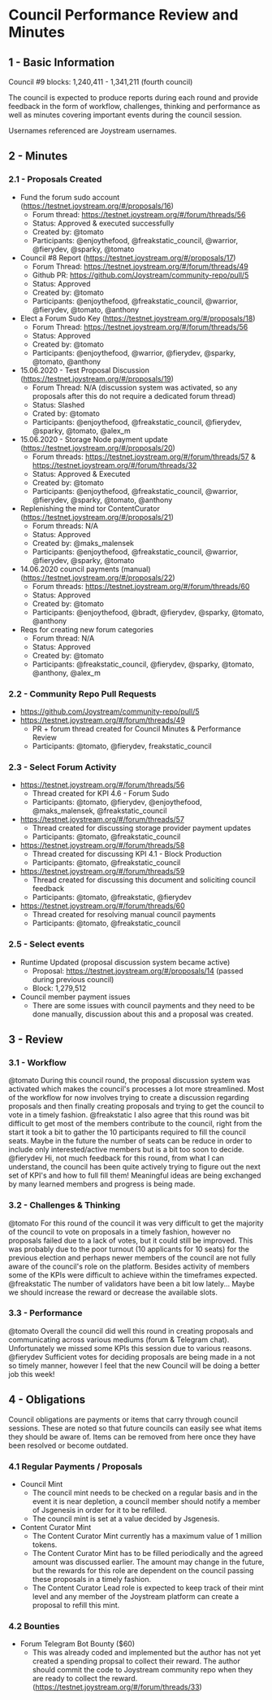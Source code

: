 # Council Performance Review and Minutes
## 1 - Basic Information

Council #9 blocks: 1,240,411 - 1,341,211 (fourth council)

The council is expected to produce reports during each round and provide feedback in the form of workflow, challenges, thinking and performance as well as minutes covering important events during the council session.

Usernames referenced are Joystream usernames.

## 2 - Minutes
### 2.1 - Proposals Created
- Fund the forum sudo account (https://testnet.joystream.org/#/proposals/16)
     - Forum thread: https://testnet.joystream.org/#/forum/threads/56
	 - Status: Approved & executed successfully
	 - Created by: @tomato
	 - Participants: @enjoythefood, @freakstatic_council, @warrior, @fierydev, @sparky, @tomato
 - Council #8 Report (https://testnet.joystream.org/#/proposals/17)
	 - Forum Thread: https://testnet.joystream.org/#/forum/threads/49
	 - Github PR: https://github.com/Joystream/community-repo/pull/5
	 - Status: Approved
	 - Created by: @tomato
	 - Participants: @enjoythefood, @freakstatic_council, @warrior, @fierydev, @tomato, @anthony
 - Elect a Forum Sudo Key (https://testnet.joystream.org/#/proposals/18)
	 - Forum Thread: https://testnet.joystream.org/#/forum/threads/56
	 - Status: Approved
	 - Created by: @tomato
	 - Participants: @enjoythefood, @warrior, @fierydev, @sparky, @tomato, @anthony
 - 15.06.2020 - Test Proposal Discussion (https://testnet.joystream.org/#/proposals/19)
	 - Forum Thread: N/A (discussion system was activated, so any proposals after this do not require a dedicated forum thread)
	 - Status: Slashed
	 - Crated by: @tomato
	 - Participants: @enjoythefood, @freakstatic_council, @fierydev, @sparky, @tomato, @alex_m
 - 15.06.2020 - Storage Node payment update (https://testnet.joystream.org/#/proposals/20)
	 - Forum threads: https://testnet.joystream.org/#/forum/threads/57 & https://testnet.joystream.org/#/forum/threads/32
	 - Status: Approved & Executed
	 - Created by: @tomato
	 - Participants: @enjoythefood, @freakstatic_council, @warrior, @fierydev, @sparky, @tomato, @anthony
 - Replenishing the mind tor ContentCurator (https://testnet.joystream.org/#/proposals/21)
	 - Forum threads: N/A
	 - Status: Approved
	 - Created by: @maks_malensek
	 - Participants: @enjoythefood, @freakstatic_council, @warrior, @fierydev, @sparky, @tomato
 - 14.06.2020 council payments (manual) (https://testnet.joystream.org/#/proposals/22)
	 - Forum threads: https://testnet.joystream.org/#/forum/threads/60
	 - Status: Approved
	 - Created by: @tomato
	 - Participants: @enjoythefood, @bradt, @fierydev, @sparky, @tomato, @anthony
 - Reqs for creating new forum categories
 	- Forum thread: N/A
	- Status: Approved
	- Created by: @tomato
	- Participants: @freakstatic_council, @fierydev, @sparky, @tomato, @anthony, @alex_m

### 2.2 - Community Repo Pull Requests
- https://github.com/Joystream/community-repo/pull/5
- https://testnet.joystream.org/#/forum/threads/49
	- PR + forum thread created for Council Minutes & Performance Review
	- Participants: @tomato, @fierydev, freakstatic_council

### 2.3 - Select Forum Activity
- https://testnet.joystream.org/#/forum/threads/56
	- Thread created for KPI 4.6 - Forum Sudo
	- Participants: @tomato, @fierydev, @enjoythefood, @maks_malensek, @freakstatic_council
- https://testnet.joystream.org/#/forum/threads/57
	- Thread created for discussing storage provider payment updates
	- Participants: @tomato, @freakstatic_council
- https://testnet.joystream.org/#/forum/threads/58
	- Thread created for discussing KPI 4.1 - Block Production
	- Participants: @tomato, @freakstatic_council
- https://testnet.joystream.org/#/forum/threads/59
	- Thread created for discussing this document and soliciting council feedback
	- Participants: @tomato, @freakstatic, @fierydev
- https://testnet.joystream.org/#/forum/threads/60
	- Thread created for resolving manual council payments
	- Participants: @tomato, @freakstatic_council

### 2.5 - Select events
- Runtime Updated (proposal discussion system became active)
	- Proposal: https://testnet.joystream.org/#/proposals/14 (passed during previous council)
	- Block: 1,279,512
- Council member payment issues
	- There are some issues with council payments and they need to be done manually, discussion about this and a proposal was created.

## 3 - Review
### 3.1 - Workflow
@tomato
During this council round, the proposal discussion system was activated which makes the council's processes a lot more streamlined. Most of the workflow for now involves trying to create a discussion regarding proposals and then finally creating proposals and trying to get the council to vote in a timely fashion.
@freakstatic
I also agree that this round was bit difficult to get most of the members contribute to the council, right from the start it took a bit to gather the 10 participants required to fill the council seats. Maybe in the future the number of seats can be reduce in order to include only interested/active members but is a bit too soon to decide.
@fierydev
Hi, not much feedback for this round, from what I can understand, the council has been quite actively trying to figure out the next set of KPI's and how to full fill them! Meaningful ideas are being exchanged by many learned members and progress is being made.
### 3.2 - Challenges & Thinking
@tomato
For this round of the council it was very difficult to get the majority of the council to vote on proposals in a timely fashion, however no proposals failed due to a lack of votes, but it could still be improved. This was probably due to the poor turnout (10 applicants for 10 seats) for the previous election and perhaps newer members of the council are not fully aware of the council's role on the platform. Besides activity of members some of the KPIs were difficult to achieve within the timeframes expected.
@freakstatic
The number of validators have been a bit low lately... Maybe we should increase the reward or decrease the available slots.
### 3.3 - Performance
@tomato
Overall the council did well this round in creating proposals and communicating across various mediums (forum & Telegram chat). Unfortunately we missed some KPIs this session due to various reasons.
@fierydev
Sufficient votes for deciding proposals are being made in a not so timely manner, however I feel that the new Council will be doing a better job this week!

## 4 - Obligations
Council obligations are payments or items that carry through council sessions. These are noted so that future councils can easily see what items they should be aware of. Items can be removed from here once they have been resolved or become outdated.
### 4.1 Regular Payments / Proposals
- Council Mint
	- The council mint needs to be checked on a regular basis and in the event it is near depletion, a council member should notify a member of Jsgenesis in order for it to be refilled.
	- The council mint is set at a value decided by Jsgenesis.
- Content Curator Mint
	- The Content Curator Mint currently has a maximum value of 1 million tokens.
	- The Content Curator Mint has to be filled periodically and the agreed amount was discussed earlier. The amount may change in the future, but the rewards for this role are dependent on the council passing these proposals in a timely fashion.
	- The Content Curator Lead role is expected to keep track of their mint level and any member of the Joystream platform can create a proposal to refill this mint.
### 4.2 Bounties
- Forum Telegram Bot Bounty ($60)
	- This was already coded and implemented but the author has not yet created a spending propsal to collect their reward. The author should commit the code to Joystream community repo when they are ready to collect the reward. (https://testnet.joystream.org/#/forum/threads/33)
